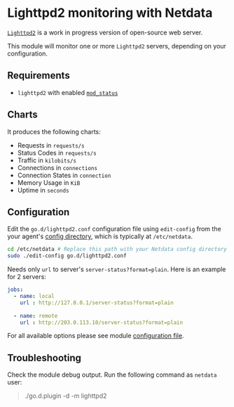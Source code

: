 <!--
title: "Lighttpd2 monitoring with Netdata"
custom_edit_url: https://github.com/netdata/go.d.plugin/edit/master/modules/lighttpd2/README.md
sidebar_label: "Lighttpd2"
-->

# Lighttpd2 monitoring with Netdata

[`Lighttpd2`](https://redmine.lighttpd.net/projects/lighttpd2) is a work in progress version of open-source web server.

This module will monitor one or more `Lighttpd2` servers, depending on your configuration.

## Requirements

-   `lighttpd2` with enabled [`mod_status`](https://doc.lighttpd.net/lighttpd2/mod_status.html)

## Charts

It produces the following charts:

-   Requests in `requests/s`
-   Status Codes in `requests/s`
-   Traffic in `kilobits/s`
-   Connections in `connections`
-   Connection States in  `connection`
-   Memory Usage in `KiB`
-   Uptime in `seconds`

## Configuration

Edit the `go.d/lighttpd2.conf` configuration file using `edit-config` from the your agent's [config
directory](/docs/step-by-step/step-04.md#find-your-netdataconf-file), which is typically at `/etc/netdata`.

```bash
cd /etc/netdata # Replace this path with your Netdata config directory
sudo ./edit-config go.d/lighttpd2.conf
```

Needs only `url` to server's `server-status?format=plain`. Here is an example for 2 servers:

```yaml
jobs:
  - name: local
    url : http://127.0.0.1/server-status?format=plain
      
  - name: remote
    url : http://203.0.113.10/server-status?format=plain
```

For all available options please see module [configuration file](https://github.com/netdata/go.d.plugin/blob/master/config/go.d/lighttpd2.conf).

## Troubleshooting

Check the module debug output. Run the following command as `netdata` user:

> ./go.d.plugin -d -m lighttpd2

